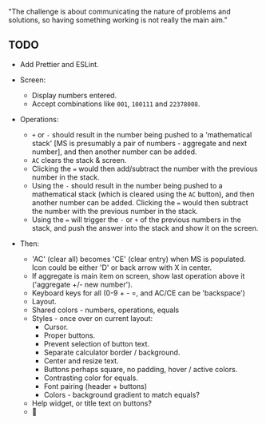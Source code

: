 "The challenge is about communicating the nature of problems and solutions, so having something working is not really the main aim."

## TODO

- Add Prettier and ESLint.
- Screen:
  - Display numbers entered.
  - Accept combinations like `001`, `100111` and `22378008`.
- Operations:
  - `+` or `-` should result in the number being pushed to a 'mathematical stack' [MS is presumably a pair of numbers - aggregate and next number], and then another number can be added.
  - `AC` clears the stack & screen.
  - Clicking the `=` would then add/subtract the number with the previous number in the stack.
  - Using the `-` should result in the number being pushed to a mathematical stack (which is cleared using the `AC` button), and then another number can be added. Clicking the `=` would then subtract the number with the previous number in the stack.
  - Using the `=` will trigger the `-` or `+` of the previous numbers in the stack, and push the answer into the stack and show it on the screen.

- Then:
  - 'AC' (clear all) becomes 'CE' (clear entry) when MS is populated. Icon could be either 'D' or back arrow with X in center.
  - If aggregate is main item on screen, show last operation above it ('aggregate +/- new number').
  - Keyboard keys for all (0-9 + - =, and AC/CE can be 'backspace')
  - Layout.
  - Shared colors - numbers, operations, equals
  - Styles - once over on current layout:
    - Cursor.
    - Proper buttons.
    - Prevent selection of button text.
    - Separate calculator border / background.
    - Center and resize text.
    - Buttons perhaps square, no padding, hover / active colors.
    - Contrasting color for equals.
    - Font pairing (header + buttons)
    - Colors - background gradient to match equals?
  - Help widget, or title text on buttons?
  - 🥚
